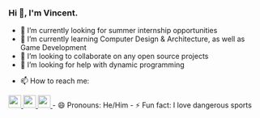 ### Hi 👋, I'm Vincent.



- 🔭 I’m currently looking for summer internship opportunities
- 🌱 I’m currently learning Computer Design & Architecture, as well as Game Development
- 👯 I’m looking to collaborate on any open source projects
- 🤔 I’m looking for help with dynamic programming
<!-- - 💬 Ask me about ... -->
- 📫 How to reach me: 
<a href="https://www.instagram.com/vincent.nw/">
<img height="25" width="25" src="https://cdn.simpleicons.org/instagram/purple" />
</a>

<a href="https://www.linkedin.com/in/vnw/">
<img height="25" width="25" src="https://cdn.simpleicons.org/linkedin/blue" />
</a>

<a href="https://www.github.com/izyns">
<img height="25" width="25" src="https://cdn.simpleicons.org/github/white" />
</a>
- 😄 Pronouns: He/Him
- ⚡ Fun fact: I love dangerous sports

